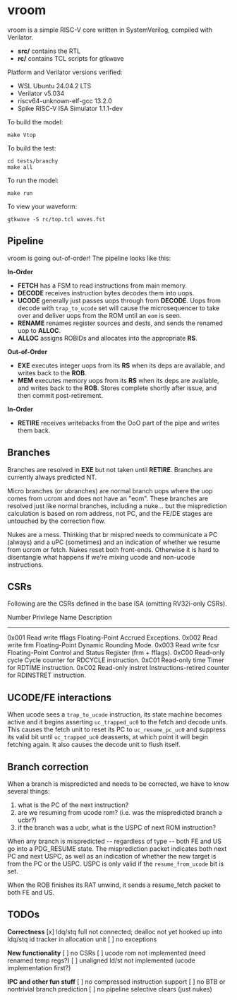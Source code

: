vroom
=====

vroom is a simple RISC-V core written in SystemVerilog, compiled with Verilator.

- **src/** contains the RTL
- **rc/** contains TCL scripts for gtkwave

Platform and Verilator versions verified:
- WSL Ubuntu 24.04.2 LTS 
- Verilator  v5.034
- riscv64-unknown-elf-gcc 13.2.0
- Spike RISC-V ISA Simulator 1.1.1-dev

To build the model:

```
make Vtop
```

To build the test:

```
cd tests/branchy
make all
```

To run the model:

```
make run
```

To view your waveform:

```
gtkwave -S rc/top.tcl waves.fst
```

Pipeline
--------

vroom is going out-of-order!  The pipeline looks like this:

**In-Order**

* **FETCH** has a FSM to read instructions from main memory.
* **DECODE** receives instruction bytes decodes them into uops.
* **UCODE** generally just passes uops through from **DECODE**.  Uops from decode with `trap_to_ucode` set will cause the microsequencer to take over and deliver uops from the ROM until an `eom` is seen.
* **RENAME** renames register sources and dests, and sends the renamed uop to **ALLOC**.
* **ALLOC** assigns ROBIDs and allocates into the appropriate **RS**.

**Out-of-Order**

* **EXE** executes integer uops from its **RS** when its deps are available, and writes back to the **ROB**.
* **MEM** executes memory uops from its **RS** when its deps are available, and writes back to the **ROB**.  Stores complete shortly after issue, and then commit post-retirement.

**In-Order**

* **RETIRE** receives writebacks from the OoO part of the pipe and writes them back.

Branches
--------

Branches are resolved in **EXE** but not taken until **RETIRE**.  Branches are currently always predicted NT.

Micro branches (or ubranches) are normal branch uops where the uop comes from
ucrom and does not have an "eom".  These branches are resolved just like normal
branches, including a nuke... but the misprediction calculation is based on rom
address, not PC, and the FE/DE stages are untouched by the correction flow.

Nukes are a mess.  Thinking that br mispred needs to communicate a PC (always)
and a uPC (sometimes) and an indication of whether we resume from ucrom or
fetch.  Nukes reset both front-ends.  Otherwise it is hard to disentangle what
happens if we're mixing ucode and non-ucode instructions.

CSRs
----

Following are the CSRs defined in the base ISA (omitting RV32i-only CSRs).

Number  Privilege  Name     Description
------- ---------- -------- ------------------------------------------------------------
0x001   Read write fflags   Floating-Point Accrued Exceptions.
0x002   Read write frm      Floating-Point Dynamic Rounding Mode.
0x003   Read write fcsr     Floating-Point Control and Status Register (frm + fflags).
0xC00   Read-only  cycle    Cycle counter for RDCYCLE instruction.
0xC01   Read-only  time     Timer for RDTIME instruction.
0xC02   Read-only  instret  Instructions-retired counter for RDINSTRET instruction.

UCODE/FE interactions
----------------------

When ucode sees a `trap_to_ucode` instruction, its state machine becomes active
and it begins asserting `uc_trapped_uc0` to the fetch and decode units.  This
causes the fetch unit to reset its PC to `uc_resume_pc_uc0` and suppress its
valid bit until `uc_trapped_uc0` deasserts, at which point it will begin
fetching again.  It also causes the decode unit to flush itself.

Branch correction
----------------------

When a branch is mispredicted and needs to be corrected, we have to know several things:

1. what is the PC of the next instruction?
2. are we resuming from ucode rom?  (i.e. was the mispredicted branch a ucbr?)
3. if the branch was a ucbr, what is the USPC of next ROM instruction?

When any branch is mispredicted -- regardless of type -- both FE and US go into a PDG_RESUME state.  The misprediction packet indicates both next PC and next USPC, as well as an indication of whether the new target is from the PC or the USPC.  USPC is only valid if the `resume_from_ucode` bit is set.

When the ROB finishes its RAT unwind, it sends a resume_fetch packet to both FE and US.

TODOs
--------

**Correctness**
[x] ldq/stq full not connected; dealloc not yet hooked up into ldq/stq id tracker in allocation unit
[ ] no exceptions

**New functionality**
[ ] no CSRs
[ ] ucode rom not implemented (need renamed temp regs?)
[ ] unaligned ld/st not implemented (ucode implementation first?)

**IPC and other fun stuff**
[ ] no compressed instruction support
[ ] no BTB or nontrivial branch prediction
[ ] no pipeline selective clears (just nukes)

